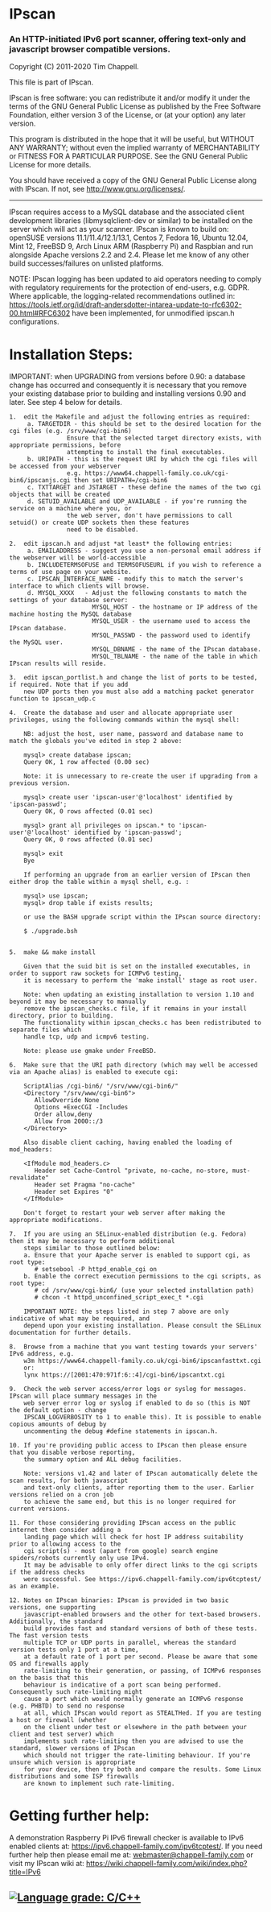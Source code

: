 # IPscan
### An HTTP-initiated IPv6 port scanner, offering text-only and javascript browser compatible versions.

Copyright (C) 2011-2020 Tim Chappell.

This file is part of IPscan.

IPscan is free software: you can redistribute it and/or modify
it under the terms of the GNU General Public License as published by
the Free Software Foundation, either version 3 of the License, or
(at your option) any later version.

This program is distributed in the hope that it will be useful,
but WITHOUT ANY WARRANTY; without even the implied warranty of
MERCHANTABILITY or FITNESS FOR A PARTICULAR PURPOSE.  See the
GNU General Public License for more details.

You should have received a copy of the GNU General Public License
along with IPscan. If not, see <http://www.gnu.org/licenses/>.

---

IPscan requires access to a MySQL database and the associated client development libraries 
(libmysqlclient-dev or similar) to be installed on the server which will act as your scanner. 
IPscan is known to build on: openSUSE versions 11.1/11.4/12.1/13.1, Centos 7, Fedora 16, 
Ubuntu 12.04, Mint 12, FreeBSD 9, Arch Linux ARM (Raspberry Pi) and Raspbian and run alongside 
Apache versions 2.2 and 2.4. Please let me know of any other build successes/failures on 
unlisted platforms.

NOTE: IPscan logging has been updated to aid operators needing to comply with regulatory
requirements for the protection of end-users, e.g. GDPR. Where applicable, the logging-related
recommendations outlined in: https://tools.ietf.org/id/draft-andersdotter-intarea-update-to-rfc6302-00.html#RFC6302
have been implemented, for unmodified ipscan.h configurations. 

Installation Steps:
===================
IMPORTANT: when UPGRADING from versions before 0.90: a database change has occurred and consequently 
it is necessary that you remove your existing database prior to building and installing 
versions 0.90 and later. See step 4 below for details.

    1.  edit the Makefile and adjust the following entries as required:
         a. TARGETDIR - this should be set to the desired location for the cgi files (e.g. /srv/www/cgi-bin6)
                    Ensure that the selected target directory exists, with appropriate permissions, before 
                    attempting to install the final executables.
         b. URIPATH - this is the request URI by which the cgi files will be accessed from your webserver
                    e.g. https://www64.chappell-family.co.uk/cgi-bin6/ipscanjs.cgi then set URIPATH=/cgi-bin6
         c. TXTTARGET and JSTARGET - these define the names of the two cgi objects that will be created
         d. SETUID_AVAILABLE and UDP_AVAILABLE - if you're running the service on a machine where you, or
                    the web server, don't have permissions to call setuid() or create UDP sockets then these features
                    need to be disabled.

    2.  edit ipscan.h and adjust *at least* the following entries:
         a. EMAILADDRESS - suggest you use a non-personal email address if the webserver will be world-accessible
         b. INCLUDETERMSOFUSE and TERMSOFUSEURL if you wish to reference a terms of use page on your website.
         c. IPSCAN_INTERFACE_NAME - modify this to match the server's interface to which clients will browse.  
         d. MYSQL_XXXX   - Adjust the following constants to match the settings of your database server: 
                           MYSQL_HOST - the hostname or IP address of the machine hosting the MySQL database
                           MYSQL_USER - the username used to access the IPscan database.
                           MYSQL_PASSWD - the password used to identify the MySQL user.
                           MYSQL_DBNAME - the name of the IPscan database.
                           MYSQL_TBLNAME - the name of the table in which IPscan results will reside.

    3.  edit ipscan_portlist.h and change the list of ports to be tested, if required. Note that if you add 
        new UDP ports then you must also add a matching packet generator function to ipscan_udp.c
    
    4.  Create the database and user and allocate appropriate user privileges, using the following commands within the mysql shell:

        NB: adjust the host, user name, password and database name to match the globals you've edited in step 2 above:
        
        mysql> create database ipscan;
        Query OK, 1 row affected (0.00 sec)

        Note: it is unnecessary to re-create the user if upgrading from a previous version.
       
        mysql> create user 'ipscan-user'@'localhost' identified by 'ipscan-passwd';
        Query OK, 0 rows affected (0.01 sec)

        mysql> grant all privileges on ipscan.* to 'ipscan-user'@'localhost' identified by 'ipscan-passwd';
        Query OK, 0 rows affected (0.01 sec)

        mysql> exit
        Bye
       
        If performing an upgrade from an earlier version of IPscan then either drop the table within a mysql shell, e.g. :
        
        mysql> use ipscan;
        mysql> drop table if exists results;
       
        or use the BASH upgrade script within the IPscan source directory:
       
        $ ./upgrade.bsh
        
       
    5.  make && make install
       
        Given that the suid bit is set on the installed executables, in order to support raw sockets for ICMPv6 testing, 
        it is necessary to perform the 'make install' stage as root user. 
       
        Note: when updating an existing installation to version 1.10 and beyond it may be necessary to manually 
        remove the ipscan_checks.c file, if it remains in your install directory, prior to building. 
        The functionality within ipscan_checks.c has been redistributed to separate files which 
        handle tcp, udp and icmpv6 testing.
       
        Note: please use gmake under FreeBSD.
    
    6.  Make sure that the URI path directory (which may well be accessed via an Apache alias) is enabled to execute cgi:
        
        ScriptAlias /cgi-bin6/ "/srv/www/cgi-bin6/"
        <Directory "/srv/www/cgi-bin6">
           AllowOverride None
           Options +ExecCGI -Includes
           Order allow,deny
           Allow from 2000::/3
        </Directory>
        
        Also disable client caching, having enabled the loading of mod_headers:
       
        <IfModule mod_headers.c>
           Header set Cache-Control "private, no-cache, no-store, must-revalidate"
           Header set Pragma "no-cache"
           Header set Expires "0"
        </IfModule>
       
        Don't forget to restart your web server after making the appropriate modifications.
    
    7.  If you are using an SELinux-enabled distribution (e.g. Fedora) then it may be necessary to perform additional 
        steps similar to those outlined below:
        a. Ensure that your Apache server is enabled to support cgi, as root type:
           # setsebool -P httpd_enable_cgi on
        b. Enable the correct execution permissions to the cgi scripts, as root type:
           # cd /srv/www/cgi-bin6/ (use your selected installation path)
           # chcon -t httpd_unconfined_script_exec_t *.cgi
          
        IMPORTANT NOTE: the steps listed in step 7 above are only indicative of what may be required, and 
        depend upon your existing installation. Please consult the SELinux documentation for further details. 
          
    8.  Browse from a machine that you want testing towards your servers' IPv6 address, e.g. 
        w3m https://www64.chappell-family.co.uk/cgi-bin6/ipscanfasttxt.cgi 
        or: 
        lynx https://[2001:470:971f:6::4]/cgi-bin6/ipscantxt.cgi

    9.  Check the web server access/error logs or syslog for messages. IPscan will place summary messages in the 
        web server error log or syslog if enabled to do so (this is NOT the default option - change 
        IPSCAN_LOGVERBOSITY to 1 to enable this). It is possible to enable copious amounts of debug by 
        uncommenting the debug #define statements in ipscan.h.
    
    10. If you're providing public access to IPscan then please ensure that you disable verbose reporting,
        the summary option and ALL debug facilities.

        Note: versions v1.42 and later of IPscan automatically delete the scan results, for both javascript
        and text-only clients, after reporting them to the user. Earlier versions relied on a cron job
        to achieve the same end, but this is no longer required for current versions.

    11. For those considering providing IPscan access on the public internet then consider adding a 
        landing page which will check for host IP address suitability prior to allowing access to the 
        cgi script(s) - most (apart from google) search engine spiders/robots currently only use IPv4. 
        It may be advisable to only offer direct links to the cgi scripts if the address checks 
        were successful. See https://ipv6.chappell-family.com/ipv6tcptest/ as an example. 

    12. Notes on IPscan binaries: IPscan is provided in two basic versions, one supporting 
        javascript-enabled browsers and the other for text-based browsers. Additionally, the standard 
        build provides fast and standard versions of both of these tests. The fast version tests 
        multiple TCP or UDP ports in parallel, whereas the standard version tests only 1 port at a time,
        at a default rate of 1 port per second. Please be aware that some OS and firewalls apply 
        rate-limiting to their generation, or passing, of ICMPv6 responses on the basis that this 
        behaviour is indicative of a port scan being performed. Consequently such rate-limiting might 
        cause a port which would normally generate an ICMPv6 response (e.g. PHBTD) to send no response 
        at all, which IPscan would report as STEALTHed. If you are testing a host or firewall (whether 
        on the client under test or elsewhere in the path between your client and test server) which 
        implements such rate-limiting then you are advised to use the standard, slower versions of IPscan 
        which should not trigger the rate-limiting behaviour. If you're unsure which version is appropriate 
        for your device, then try both and compare the results. Some Linux distributions and some ISP firewalls
        are known to implement such rate-limiting.


Getting further help:
=====================
A demonstration Raspberry Pi IPv6 firewall checker is available to IPv6 enabled clients at: <https://ipv6.chappell-family.com/ipv6tcptest/>. If you need further help then please email me at: <webmaster@chappell-family.com> or visit my IPscan wiki at: <https://wiki.chappell-family.com/wiki/index.php?title=IPv6>

[![Language grade: C/C++](https://img.shields.io/lgtm/grade/cpp/g/timsgit/ipscan.svg?logo=lgtm&logoWidth=18)](https://lgtm.com/projects/g/timsgit/ipscan/context:cpp)
---
